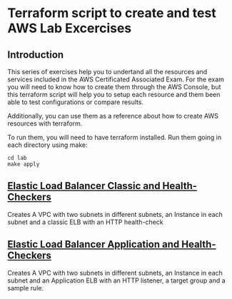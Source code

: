 # Terraform script to create and test AWS Lab Excercises

## Introduction

This series of exercises help you to undertand all the resources and services included in the AWS Certificated Associated Exam. For the exam you will need to know how to create them through the AWS Console, but this terraform script will help you to setup each resource and them been able to test configurations or compare results.

Additionally, you can use them as a reference about how to create AWS resources with terraform.

To run them, you will need to have terraform installed. Run them going in each directory using make:

```
cd lab
make apply
```

## [Elastic Load Balancer Classic and Health-Checkers](elb-classic-lab/)

Creates A VPC with two subnets in different subnets, an Instance in each subnet and a classic ELB with an HTTP health-check

## [Elastic Load Balancer Application and Health-Checkers](elb-alb-lab/)

Creates A VPC with two subnets in different subnets, an Instance in each subnet and an Application ELB with an HTTP listener, a target group and a sample rule.

